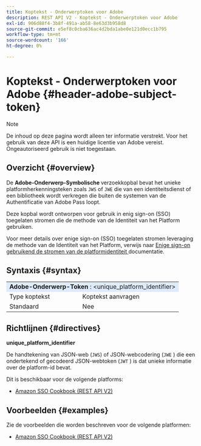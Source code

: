 ```yaml
---
title: Koptekst - Onderwerptoken voor Adobe
description: REST API V2 - Koptekst - Onderwerptoken voor Adobe
exl-id: 906d88f4-3b8f-491a-ab58-8e63d3b958d8
source-git-commit: e5ef8c0cba636ac4d2bda1abe0e121d0ecc1b795
workflow-type: tm+mt
source-wordcount: '166'
ht-degree: 0%

---
```


# Koptekst - Onderwerptoken voor Adobe {#header-adobe-subject-token}

>[!NOTE]
>
> De inhoud op deze pagina wordt alleen ter informatie verstrekt. Voor het gebruik van deze API is een huidige licentie van Adobe vereist. Ongeautoriseerd gebruik is niet toegestaan.

## Overzicht {#overview}

De <b> Adobe-Onderwerp-Symbolische </b> verzoekkopbal bevat het unieke platformherkenningsteken zoals `JWS` of `JWE` die van een identiteitsdienst of een bibliotheek wordt verkregen die buiten de systemen van de Authentificatie van Adobe Pass loopt.

Deze kopbal wordt ontworpen voor gebruik in enig sign-on (SSO) toegelaten stromen die de methode van de Identiteit van het Platform gebruiken.

Voor meer details over enige sign-on (SSO) toegelaten stromen leveraging de methode van de Identiteit van het Platform, verwijs naar [ Enige sign-on gebruikend de stromen van de platformidentiteit ](../../flows/single-sign-on-access-flows/rest-api-v2-single-sign-on-platform-identity-flows.md) documentatie.

## Syntaxis {#syntax}

<table>
   <tr>
      <td style="background-color: #DEEBFF;" colspan="2"><b> Adobe-Onderwerp-Token </b>: &lt;unique_platform_identifier&gt;</td>
   </tr>
   <tr>
      <td>Type koptekst</td>
      <td>Koptekst aanvragen</td>
   </tr>
   <tr>
      <td>Standaard</td>
      <td>Nee</td>
   </tr>
</table>

## Richtlijnen {#directives}

<b> unique_platform_identifier </b>

De handtekening van JSON-web (`JWS`) of JSON-webcodering (`JWE` ) die een ondertekend of gecodeerd JSON-webtoken (`JWT` ) is dat unieke informatie over de platform-id bevat.

Dit is beschikbaar voor de volgende platforms:

* [Amazon SSO Cookbook (REST API V2)](../../../single-sign-on/platform-single-sign-on/amazon-single-sign-on/amazon-sso-cookbook-rest-api-v2.md)

## Voorbeelden {#examples}

Zie de voorbeelden die worden beschreven voor de volgende platformen:

* [Amazon SSO Cookbook (REST API V2)](../../../single-sign-on/platform-single-sign-on/amazon-single-sign-on/amazon-sso-cookbook-rest-api-v2.md)
